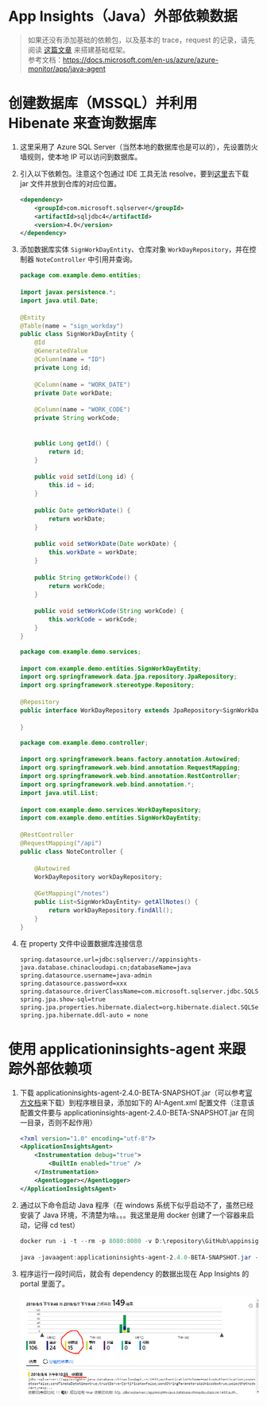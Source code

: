 # App Insights（Java）外部依赖数据

> 如果还没有添加基础的依赖包，以及基本的 trace，request 的记录，请先阅读 [这篇文章](setup.md) 来搭建基础框架。  
> 参考文档：<https://docs.microsoft.com/en-us/azure/azure-monitor/app/java-agent>

# 创建数据库（MSSQL）并利用 Hibenate 来查询数据库

1. 这里采用了 Azure SQL Server（当然本地的数据库也是可以的），先设置防火墙规则，使本地 IP 可以访问到数据库。

2. 引入以下依赖包。注意这个包通过 IDE 工具无法 resolve，要到[这里](https://mvnrepository.com/artifact/com.microsoft.sqlserver/sqljdbc4/4.0)去下载 jar 文件并放到仓库的对应位置。

    ```xml
    <dependency>
        <groupId>com.microsoft.sqlserver</groupId>
        <artifactId>sqljdbc4</artifactId>
        <version>4.0</version>
    </dependency>
    ```

3. 添加数据库实体 `SignWorkDayEntity`、仓库对象 `WorkDayRepository`，并在控制器 `NoteController` 中引用并查询。

    ```java
    package com.example.demo.entities;

    import javax.persistence.*;
    import java.util.Date;

    @Entity
    @Table(name = "sign_workday")
    public class SignWorkDayEntity {
        @Id
        @GeneratedValue
        @Column(name = "ID")
        private Long id;

        @Column(name = "WORK_DATE")
        private Date workDate;

        @Column(name = "WORK_CODE")
        private String workCode;


        public Long getId() {
            return id;
        }

        public void setId(Long id) {
            this.id = id;
        }

        public Date getWorkDate() {
            return workDate;
        }

        public void setWorkDate(Date workDate) {
            this.workDate = workDate;
        }

        public String getWorkCode() {
            return workCode;
        }

        public void setWorkCode(String workCode) {
            this.workCode = workCode;
        }
    }
    ```

    ```java
    package com.example.demo.services;

    import com.example.demo.entities.SignWorkDayEntity;
    import org.springframework.data.jpa.repository.JpaRepository;
    import org.springframework.stereotype.Repository;

    @Repository
    public interface WorkDayRepository extends JpaRepository<SignWorkDayEntity, Long>{

    }
    ```

    ```java
    package com.example.demo.controller;

    import org.springframework.beans.factory.annotation.Autowired;
    import org.springframework.web.bind.annotation.RequestMapping;
    import org.springframework.web.bind.annotation.RestController;
    import org.springframework.web.bind.annotation.*;
    import java.util.List;

    import com.example.demo.services.WorkDayRepository;
    import com.example.demo.entities.SignWorkDayEntity;

    @RestController
    @RequestMapping("/api")
    public class NoteController {

        @Autowired
        WorkDayRepository workDayRepository;

        @GetMapping("/notes")
        public List<SignWorkDayEntity> getAllNotes() {
            return workDayRepository.findAll();
        }
    }
    ```

4. 在 property 文件中设置数据库连接信息

    ```properties
    spring.datasource.url=jdbc:sqlserver://appinsights-java.database.chinacloudapi.cn;databaseName=java
    spring.datasource.username=java-admin
    spring.datasource.password=xxx
    spring.datasource.driverClassName=com.microsoft.sqlserver.jdbc.SQLServerDriver
    spring.jpa.show-sql=true
    spring.jpa.properties.hibernate.dialect=org.hibernate.dialect.SQLServer2012Dialect
    spring.jpa.hibernate.ddl-auto = none
    ```

# 使用 applicationinsights-agent 来跟踪外部依赖项

1. 下载 applicationinsights-agent-2.4.0-BETA-SNAPSHOT.jar（可以参考[官方文档](https://docs.microsoft.com/en-us/azure/azure-monitor/app/java-agent)来下载）到程序根目录，添加如下的 AI-Agent.xml 配置文件（注意该配置文件要与 applicationinsights-agent-2.4.0-BETA-SNAPSHOT.jar 在同一目录，否则不起作用）

    ```xml
    <?xml version="1.0" encoding="utf-8"?>
    <ApplicationInsightsAgent>
        <Instrumentation debug="true">
            <BuiltIn enabled="true" />
        </Instrumentation>
        <AgentLogger></AgentLogger>
    </ApplicationInsightsAgent>
    ```

2. 通过以下命令启动 Java 程序（在 windows 系统下似乎启动不了，虽然已经安装了 Java 环境，不清楚为啥。。。我这里是用 docker 创建了一个容器来启动，记得 cd test）

    ```powershell
    docker run -i -t --rm -p 8080:8080 -v D:\repository\GitHub\appinsights-java\spring-boot\demo:/test openjdk:8-jdk-alpine

    java -javaagent:applicationinsights-agent-2.4.0-BETA-SNAPSHOT.jar -jar target/demo-0.0.1-SNAPSHOT.jar
    ```

3. 程序运行一段时间后，就会有 dependency 的数据出现在 App Insights 的 portal 里面了。

    ![依赖日志](./images/app-insights-dependency.png)
